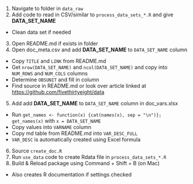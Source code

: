 1. Navigate to folder in `data_raw`
2. Add code to read in CSV/similar to `process_data_sets_*.R` and give **DATA_SET_NAME**
  - Clean data set if needed
3. Open README.md if exists in folder
4. Open doc_meta.csv and add **DATA_SET_NAME** to `DATA_SET_NAME` column
  - Copy `TITLE` and `LINK` from README.md
  - Get `nrow(DATA_SET_NAME)` and `ncol(DATA_SET_NAME)` and copy into `NUM_ROWS` and `NUM_COLS` columns
  - Determine `OBSUNIT` and fill in column
  - Find source in README.md or look over article linked at <https://github.com/fivethirtyeight/data>
5. Add add **DATA_SET_NAME** to `DATA_SET_NAME` column in doc_vars.xlsx
  - Run `get_names <- function(x) {cat(names(x), sep = "\n")}; get_names(x)` with `x = DATA_SET_NAME`
  - Copy values into `VARNAME` column
  - Copy md table from README.md into `VAR_DESC_FULL`
  - `VAR_DESC` is automatically created using Excel formula
6. Source `create_doc.R`
7. Run `use_data` code to create Rdata file in `process_data_sets_*.R`
8. Build & Reload package using Command + Shift + B (on Mac)
  - Also creates R documentation if settings checked